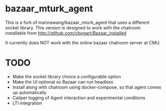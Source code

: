 # bazaar_mturk_agent

This is a fork of marinawang/bazaar_mturk_agent that uses a different socket
library.  This version is designed to work with the chatroom 
installable from http://github.com/cbogart/Bazaar_installed

It currently does NOT work with the online bazaar chatroom server at CMU.

# TODO
  - Make the socket library choice a configurable option
  - Make the UI optional so Bazaar can run headless
  - Install along with chatroom using docker-compose, so that agent comes up automatically
  - Caliper logging of Agent interaction and experimental conditions
  - LTI integration
